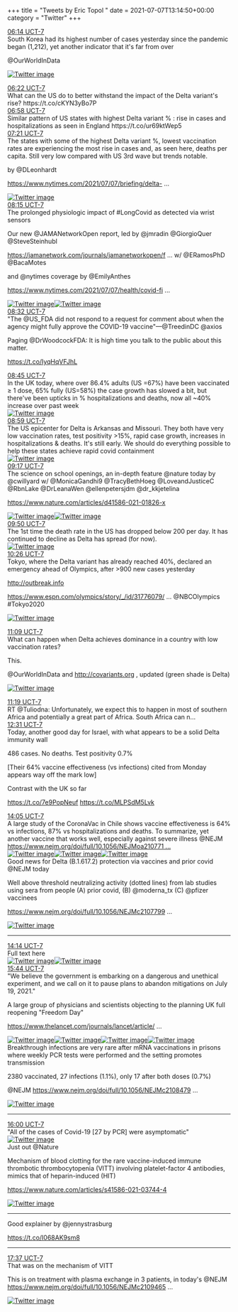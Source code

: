 +++
title = "Tweets by Eric Topol " 
date = 2021-07-07T13:14:50+00:00
category = "Twitter"
+++
<div class="tweet"> 
<div class="profile"> 
<a href="https://twitter.com/erictopol/status/1412762028242989057" target="_blank" rel="noreferer">06:14 UCT-7</a> 
</div> 
<div class="content"> 
South Korea had its highest number of cases yesterday  since the pandemic began (1,212), yet another indicator that it's far from over

@OurWorldInData </div> 
<a href="/twitter/erictopol/images/E5sjaOoVcAIpJkG.jpg"  ><img src="/twitter/erictopol/images/E5sjaOoVcAIpJkG.jpg" alt="Twitter image" ></img></a></div> 
<div class="tweet"> 
<div class="profile"> 
<a href="https://twitter.com/erictopol/status/1412763889679298570" target="_blank" rel="noreferer">06:22 UCT-7</a> 
</div> 
<div class="content"> 
What can the US do to better withstand the impact of the Delta variant's rise? https://t.co/cKYN3yBo7P</div> 
</div> 
<div class="tweet"> 
<div class="profile"> 
<a href="https://twitter.com/erictopol/status/1412772928488230914" target="_blank" rel="noreferer">06:58 UCT-7</a> 
</div> 
<div class="content"> 
Similar pattern of US states with highest Delta variant % : rise in cases and hospitalizations as seen in England https://t.co/ur69ktWep5</div> 
</div> 
<div class="tweet"> 
<div class="profile"> 
<a href="https://twitter.com/erictopol/status/1412778748391219200" target="_blank" rel="noreferer">07:21 UCT-7</a> 
</div> 
<div class="content"> 
The states with some of the highest Delta variant %, lowest vaccination rates are experiencing the most rise in  cases and, as seen here, deaths per capita. Still very low compared with US 3rd wave but trends notable.

by @DLeonhardt 

<a href="https://www.nytimes.com/2021/07/07/briefing/delta-variant-spread-red-states-us.html?referringSource=articleShare" target="_blank" rel="noreferer">https://www.nytimes.com/2021/07/07/briefing/delta- ...</a> 
 </div> 
<a href="/twitter/erictopol/images/E5syEpRVoAYRdLZ.jpg"  ><img src="/twitter/erictopol/images/E5syEpRVoAYRdLZ.jpg" alt="Twitter image" ></img></a></div> 
<div class="tweet"> 
<div class="profile"> 
<a href="https://twitter.com/erictopol/status/1412792449202737163" target="_blank" rel="noreferer">08:15 UCT-7</a> 
</div> 
<div class="content"> 
The prolonged physiologic impact of #LongCovid as detected via wrist sensors

Our new @JAMANetworkOpen report, led by @jmradin @GiorgioQuer @SteveSteinhubl 

<a href="https://jamanetwork.com/journals/jamanetworkopen/fullarticle/2781687" target="_blank" rel="noreferer">https://jamanetwork.com/journals/jamanetworkopen/f ...</a> 
 w/ @ERamosPhD @BacaMotes 

and @nytimes coverage by @EmilyAnthes 

<a href="https://www.nytimes.com/2021/07/07/health/covid-fitbit-wearables.html?smid=tw-share" target="_blank" rel="noreferer">https://www.nytimes.com/2021/07/07/health/covid-fi ...</a> 
 </div> 
<a href="/twitter/erictopol/images/E5s-09hVgAQPHCX.jpg"  ><img src="/twitter/erictopol/images/E5s-09hVgAQPHCX.jpg" alt="Twitter image" ></img></a><a href="/twitter/erictopol/images/E5s-_SEUYAE6S_Y.jpg"  ><img src="/twitter/erictopol/images/E5s-_SEUYAE6S_Y.jpg" alt="Twitter image" ></img></a></div> 
<div class="tweet"> 
<div class="profile"> 
<a href="https://twitter.com/erictopol/status/1412796579732365315" target="_blank" rel="noreferer">08:32 UCT-7</a> 
</div> 
<div class="content"> 
"The @US_FDA  did not respond to a request for comment about when the agency might fully approve the COVID-19 vaccine"—@TreedinDC @axios 

Paging @DrWoodcockFDA: It is high time you talk to the public about this matter.

https://t.co/IyqHqVFJhL</div> 
</div> 
<div class="tweet"> 
<div class="profile"> 
<a href="https://twitter.com/erictopol/status/1412800014527602688" target="_blank" rel="noreferer">08:45 UCT-7</a> 
</div> 
<div class="content"> 
In the UK today, where over 86.4% adults (US =67%) have been vaccinated ≥ 1 dose, 65% fully (US=58%) the case growth has slowed a bit, but there've been upticks in % hospitalizations and deaths, now all ~40% increase over past week </div> 
<a href="/twitter/erictopol/images/E5tFyjXVgAsRiU5.jpg"  ><img src="/twitter/erictopol/images/E5tFyjXVgAsRiU5.jpg" alt="Twitter image" ></img></a></div> 
<div class="tweet"> 
<div class="profile"> 
<a href="https://twitter.com/erictopol/status/1412803558995464195" target="_blank" rel="noreferer">08:59 UCT-7</a> 
</div> 
<div class="content"> 
The US epicenter for Delta is Arkansas and Missouri. They both have very low vaccination rates, test positivity &gt;15%, rapid case growth, increases in hospitalizations &amp; deaths. It's still early. We should do everything possible to help these states achieve rapid covid containment </div> 
<a href="/twitter/erictopol/images/E5tJBmDVEAEKpOq.jpg"  ><img src="/twitter/erictopol/images/E5tJBmDVEAEKpOq.jpg" alt="Twitter image" ></img></a></div> 
<div class="tweet"> 
<div class="profile"> 
<a href="https://twitter.com/erictopol/status/1412808059143954438" target="_blank" rel="noreferer">09:17 UCT-7</a> 
</div> 
<div class="content"> 
The science on school openings, an in-depth feature @nature today by @cwillyard w/ @MonicaGandhi9 @TracyBethHoeg @LoveandJusticeC @RbnLake @DrLeanaWen @ellenpetersjdm @dr_kkjetelina

<a href="https://www.nature.com/articles/d41586-021-01826-x" target="_blank" rel="noreferer">https://www.nature.com/articles/d41586-021-01826-x</a> 
 </div> 
<a href="/twitter/erictopol/images/E5tMD7FUYAUKAk6.jpg"  ><img src="/twitter/erictopol/images/E5tMD7FUYAUKAk6.jpg" alt="Twitter image" ></img></a><a href="/twitter/erictopol/images/E5tMFfTUcAETeJe.jpg"  ><img src="/twitter/erictopol/images/E5tMFfTUcAETeJe.jpg" alt="Twitter image" ></img></a></div> 
<div class="tweet"> 
<div class="profile"> 
<a href="https://twitter.com/erictopol/status/1412816363156955136" target="_blank" rel="noreferer">09:50 UCT-7</a> 
</div> 
<div class="content"> 
The 1st time the death rate in the US has dropped below 200 per day. It has continued to decline as Delta has spread (for now). </div> 
<a href="/twitter/erictopol/images/E5tUp1MVIAoJc4M.jpg"  ><img src="/twitter/erictopol/images/E5tUp1MVIAoJc4M.jpg" alt="Twitter image" ></img></a></div> 
<div class="tweet"> 
<div class="profile"> 
<a href="https://twitter.com/erictopol/status/1412825381921464324" target="_blank" rel="noreferer">10:26 UCT-7</a> 
</div> 
<div class="content"> 
Tokyo, where the Delta variant has already reached 40%, declared an emergency ahead of Olympics, after &gt;900 new cases yesterday

<a href="http://outbreak.info" target="_blank" rel="noreferer">http://outbreak.info</a> 


<a href="https://www.espn.com/olympics/story/_/id/31776079/tokyo-surging-covid-19-cases-likely-means-new-state-emergency-olympics" target="_blank" rel="noreferer">https://www.espn.com/olympics/story/_/id/31776079/ ...</a> 
 @NBCOlympics #Tokyo2020 </div> 
<a href="/twitter/erictopol/images/E5tcg6EVEAAumLh.jpg"  ><img src="/twitter/erictopol/images/E5tcg6EVEAAumLh.jpg" alt="Twitter image" ></img></a></div> 
<div class="tweet"> 
<div class="profile"> 
<a href="https://twitter.com/erictopol/status/1412836248641802247" target="_blank" rel="noreferer">11:09 UCT-7</a> 
</div> 
<div class="content"> 
What can happen when Delta achieves dominance in a country with low vaccination rates?

This. 

@OurWorldInData and <a href="http://covariants.org" target="_blank" rel="noreferer">http://covariants.org</a> 
, updated (green shade is Delta) </div> 
<a href="/twitter/erictopol/images/E5tm4j5VcAE4Ihk.jpg"  ><img src="/twitter/erictopol/images/E5tm4j5VcAE4Ihk.jpg" alt="Twitter image" ></img></a></div> 
<div class="tweet"> 
<div class="profile"> 
<a href="https://twitter.com/erictopol/status/1412838589008777216" target="_blank" rel="noreferer">11:19 UCT-7</a> 
</div> 
<div class="content"> 
RT @Tuliodna: Unfortunately, we expect this to happen in most of southern Africa and potentially a great part of Africa. South Africa can n…</div> 
</div> 
<div class="tweet"> 
<div class="profile"> 
<a href="https://twitter.com/erictopol/status/1412856841864839168" target="_blank" rel="noreferer">12:31 UCT-7</a> 
</div> 
<div class="content"> 
Today, another good day for Israel, with what appears to be a solid Delta immunity wall

486 cases. No deaths. Test positivity 0.7%

[Their 64% vaccine effectiveness (vs infections) cited from Monday appears way off the mark low]

Contrast with the UK so far

https://t.co/7e9PopNeuf https://t.co/MLPSdM5Lvk</div> 
</div> 
<div class="tweet"> 
<div class="profile"> 
<a href="https://twitter.com/erictopol/status/1412880354134970371" target="_blank" rel="noreferer">14:05 UCT-7</a> 
</div> 
<div class="content"> 
A large study of the CoronaVac in Chile shows vaccine effectiveness is 64% vs infections, 87% vs hospitalizations and deaths. To summarize, yet another vaccine that works well, especially against severe illness @NEJM <a href="https://www.nejm.org/doi/full/10.1056/NEJMoa2107715?query=featured_home" target="_blank" rel="noreferer">https://www.nejm.org/doi/full/10.1056/NEJMoa210771 ...</a> 
 </div> 
<a href="/twitter/erictopol/images/E5uOhiGUUAQdNS0.jpg"  ><img src="/twitter/erictopol/images/E5uOhiGUUAQdNS0.jpg" alt="Twitter image" ></img></a><a href="/twitter/erictopol/images/E5uOjoxVEAEIclW.jpg"  ><img src="/twitter/erictopol/images/E5uOjoxVEAEIclW.jpg" alt="Twitter image" ></img></a><a href="/twitter/erictopol/images/E5uO1OTVkAMZbak.jpg"  ><img src="/twitter/erictopol/images/E5uO1OTVkAMZbak.jpg" alt="Twitter image" ></img></a></div> 
<div class="thread"> 
<div class="thread-content"> 
Good news for Delta (B.1.617.2) protection via vaccines and prior covid @NEJM today

Well above threshold neutralizing activity (dotted lines) from lab studies using sera from people (A) prior covid, (B) @moderna_tx (C) @pfizer vaccinees

<a href="https://www.nejm.org/doi/full/10.1056/NEJMc2107799?query=featured_home" target="_blank" rel="noreferer">https://www.nejm.org/doi/full/10.1056/NEJMc2107799 ...</a> 
 </div> 
<a href="/twitter/erictopol/images/E5uK3HTVcAA0zLz.jpg"  ><img src="/twitter/erictopol/images/E5uK3HTVcAA0zLz.jpg" alt="Twitter image" ></img></a><hr><div class="profile"> 
<a href="https://twitter.com/erictopol/status/1412882639506214914" target="_blank" rel="noreferer">14:14 UCT-7</a> 
</div> 
<div class="content"> 
Full text here </div> 
<a href="/twitter/erictopol/images/E5uQCFLVkAAaGxk.jpg"  ><img src="/twitter/erictopol/images/E5uQCFLVkAAaGxk.jpg" alt="Twitter image" ></img></a><a href="/twitter/erictopol/images/E5uQFPgVUAIP0eq.jpg"  ><img src="/twitter/erictopol/images/E5uQFPgVUAIP0eq.jpg" alt="Twitter image" ></img></a></div> 
<div class="tweet"> 
<div class="profile"> 
<a href="https://twitter.com/erictopol/status/1412905295408369666" target="_blank" rel="noreferer">15:44 UCT-7</a> 
</div> 
<div class="content"> 
"We believe the government is embarking on a dangerous and unethical experiment, and we call on it to pause plans to abandon mitigations on July 19, 2021."

A large group of physicians and scientists objecting to the planning UK full reopening "Freedom Day"

<a href="https://www.thelancet.com/journals/lancet/article/PIIS0140-6736(21)01589-0/fulltext" target="_blank" rel="noreferer">https://www.thelancet.com/journals/lancet/article/ ...</a> 
 </div> 
<a href="/twitter/erictopol/images/E5ulIFWVgAIslYk.jpg"  ><img src="/twitter/erictopol/images/E5ulIFWVgAIslYk.jpg" alt="Twitter image" ></img></a><a href="/twitter/erictopol/images/E5ulJlPVUAM6MpO.jpg"  ><img src="/twitter/erictopol/images/E5ulJlPVUAM6MpO.jpg" alt="Twitter image" ></img></a><a href="/twitter/erictopol/images/E5ulshRVkAA5rOx.jpg"  ><img src="/twitter/erictopol/images/E5ulshRVkAA5rOx.jpg" alt="Twitter image" ></img></a><a href="/twitter/erictopol/images/E5ul10UVkAA88bj.jpg"  ><img src="/twitter/erictopol/images/E5ul10UVkAA88bj.jpg" alt="Twitter image" ></img></a></div> 
<div class="thread"> 
<div class="thread-content"> 
Breakthrough infections are very rare after mRNA vaccinations in prisons where weekly PCR tests were performed and the setting promotes transmission

2380 vaccinated, 27 infections (1.1%), only 17 after both doses (0.7%)

@NEJM <a href="https://www.nejm.org/doi/full/10.1056/NEJMc2108479?query=featured_home" target="_blank" rel="noreferer">https://www.nejm.org/doi/full/10.1056/NEJMc2108479 ...</a> 
 </div> 
<a href="/twitter/erictopol/images/E5uUP5tVoAED_00.png"  ><img src="/twitter/erictopol/images/E5uUP5tVoAED_00.png" alt="Twitter image" ></img></a><hr><div class="profile"> 
<a href="https://twitter.com/erictopol/status/1412909511711420416" target="_blank" rel="noreferer">16:00 UCT-7</a> 
</div> 
<div class="content"> 
"All of the cases of Covid-19 [27 by PCR] were asymptomatic" </div> 
<a href="/twitter/erictopol/images/E5upp5CVoAQ0FYv.jpg"  ><img src="/twitter/erictopol/images/E5upp5CVoAQ0FYv.jpg" alt="Twitter image" ></img></a></div> 
<div class="thread"> 
<div class="thread-content"> 
Just out @Nature 

Mechanism of blood clotting for the rare vaccine-induced immune thrombotic thrombocytopenia (VITT) involving platelet-factor 4 antibodies, mimics that of heparin-induced (HIT)

<a href="https://www.nature.com/articles/s41586-021-03744-4" target="_blank" rel="noreferer">https://www.nature.com/articles/s41586-021-03744-4</a> 
 </div> 
<a href="/twitter/erictopol/images/E5soohqVcAEA-nT.jpg"  ><img src="/twitter/erictopol/images/E5soohqVcAEA-nT.jpg" alt="Twitter image" ></img></a><hr><div class="thread-content"> 
Good explainer by @jennystrasburg 

https://t.co/I068AK9sm8</div> 
<hr><div class="profile"> 
<a href="https://twitter.com/erictopol/status/1412933923043110917" target="_blank" rel="noreferer">17:37 UCT-7</a> 
</div> 
<div class="content"> 
That was on the mechanism of VITT

This is on treatment with plasma exchange in 3 patients, in today's @NEJM <a href="https://www.nejm.org/doi/full/10.1056/NEJMc2109465?query=featured_home" target="_blank" rel="noreferer">https://www.nejm.org/doi/full/10.1056/NEJMc2109465 ...</a> 
 </div> 
<a href="/twitter/erictopol/images/E5u_4iLVUAEiGJO.jpg"  ><img src="/twitter/erictopol/images/E5u_4iLVUAEiGJO.jpg" alt="Twitter image" ></img></a></div> 



